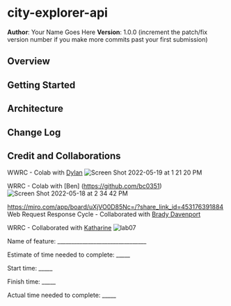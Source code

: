 # city-explorer-api

**Author**: Your Name Goes Here
**Version**: 1.0.0 (increment the patch/fix version number if you make more commits past your first submission)

## Overview
<!-- Provide a high level overview of what this application is and why you are building it, beyond the fact that it's an assignment for this class. (i.e. What's your problem domain?) -->

## Getting Started
<!-- What are the steps that a user must take in order to build this app on their own machine and get it running? -->

## Architecture
<!-- Provide a detailed description of the application design. What technologies (languages, libraries, etc) you're using, and any other relevant design information. -->

## Change Log
<!-- Use this area to document the iterative changes made to your application as each feature is successfully implemented. Use time stamps. Here's an example:

01-01-2001 4:59pm - Application now has a fully-functional express server, with a GET route for the location resource. -->

## Credit and Collaborations
<!-- Give credit (and a link) to other people or resources that helped you build this application. -->
WWRC - Colab with [Dylan](https://github.com/GetUllrichorDieTrying)
![Screen Shot 2022-05-19 at 1 21 20 PM](https://user-images.githubusercontent.com/55909913/169403646-dea74294-cc10-4ee2-8fab-a5945042677b.png)


WRRC - Colab with [Ben] (https://github.com/bc0351)
![Screen Shot 2022-05-18 at 2 34 42 PM](https://user-images.githubusercontent.com/55909913/169186329-7657fd73-821d-468b-8db9-4a593f298a79.png)


https://miro.com/app/board/uXjVO0D85Nc=/?share_link_id=453176391884
Web Request Response Cycle - Collaborated with [Brady Davenport](https://github.com/bradydavenport)

WRRC - Collaborated with [Katharine](https://github.com/kath-a-rine)
![lab07](https://user-images.githubusercontent.com/55909913/169139916-d6d89f55-eae8-4ff5-88ea-83c7a2cdabe2.png)


Name of feature: ________________________________

Estimate of time needed to complete: _____

Start time: _____

Finish time: _____

Actual time needed to complete: _____
